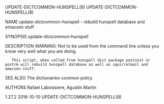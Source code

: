 UPDATE-DICTCOMMON-HUNSPELL(8)                                                                                                                                            UPDATE-DICTCOMMON-HUNSPELL(8)

NAME
       update-dictcommon-hunspell - rebuild hunspell database and emacsen stuff

SYNOPSIS
        update-dictcommon-hunspell

DESCRIPTION
       WARNING: Not to be used from the command line unless you know very well what you are doing.

       This script, when called from hunspell dict package postinst or postrm will rebuild hunspell database as well as squirrelmail and emacsen stuff.

SEE ALSO
       The dictionaries-common policy

AUTHORS
       Rafael Laboissiere, Agustin Martin

1.27.2                                                                                        2016-10-10                                                                 UPDATE-DICTCOMMON-HUNSPELL(8)

